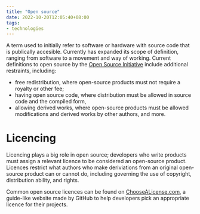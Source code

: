 ```yaml
---
title: "Open source"
date: 2022-10-20T12:05:40+08:00
tags:
- technologies
---
```


A term used to initially refer to software or hardware with source code that is publically accesible. Currently has expanded its scope of definition, ranging from software to a movement and way of working. Current definitions to open source by the [Open Source Initiative](https://opensource.org/osd) include additional restraints, including:

- free redistribution, where open-source products must not require a royalty or other fee;
- having open source code, where distribution must be allowed in source code and the compiled form,
- allowing derived works, where open-source products must be allowed modifications and derived works by other authors, and more.

# Licencing

Licencing plays a big role in open source; developers who write products must assign a relevant licence to be considered an open-source product. Licences restrict what authors who make deriviations from an original open-source product can or cannot do, including governing the use of copyright, distribution ability, and rights.

Common open source licences can be found on [ChooseALicense.com](https://choosealicense.com/), a guide-like website made by GitHub to help developers pick an appropriate licence for their projects.
